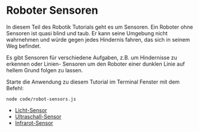 # Roboter Sensoren

In diesem Teil des Robotik Tutorials geht es um Sensoren. Ein Roboter ohne Sensoren ist quasi blind und taub. Er kann seine Umgebung nicht wahrnehmen und würde gegen jedes Hindernis fahren, das sich in seinem Weg befindet.

Es gibt Sensoren für verschiedene Aufgaben, z.B. um Hindernisse zu erkennen oder Linien- Sensoren um den Roboter einer dunklen Linie auf  hellem Grund folgen zu lassen. 

Starte die Anwendung zu diesem Tutorial  im Terminal Fenster mit dem Befehl: 

```node code/robot-sensors.js```

* [Licht-Sensor](exercises/ldr)
* [Ultraschall-Sensor](exercises/ultrasonic)
* [Infrarot-Sensor](exercises/irs)

